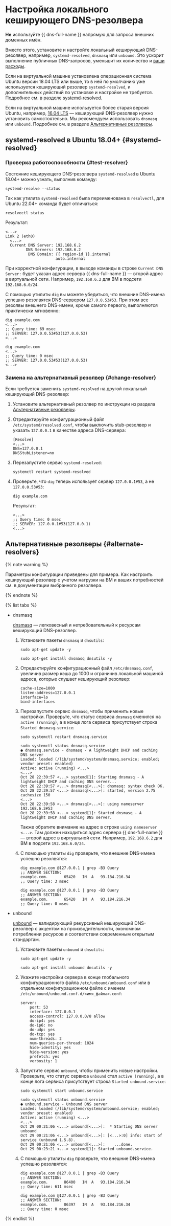 # Настройка локального кеширующего DNS-резолвера

**Не** используйте {{ dns-full-name }} напрямую для запроса внешних доменных имён.

Вместо этого, установите и настройте локальный кеширующий DNS-резолвер, например, `systemd-resolved`, `dnsmasq` или `unbound`. Это ускорит выполнение публичных DNS-запросов, уменьшит их количество и [ваши расходы](../../dns/pricing.md#public-dns-requests).

Если на виртуальной машине установлена операционная система Ubuntu версии 18.04 LTS или выше, то в ней по умолчанию уже используется кеширующий резолвер `systemd-resolved`, и дополнительных действий по установке и настройке не требуется. Подробнее см. в разделе [systemd-resolved](#systemd-resolved).

Если на виртуальной машине используется более старая версия Ubuntu, например, [16.04 LTS](/marketplace/products/yc/ubuntu-16-04-lts) — кеширующий DNS-резолвер нужно установить самостоятельно. Мы рекомендуем использовать `dnsmasq` или `unbound`. Подробнее см. в разделе [Альтернативные резолверы](#alternate-resolvers).

## systemd-resolved в Ubuntu 18.04+ {#systemd-resolved}

### Проверка работоспособности {#test-resolver}

Состояние кеширующего DNS-резолвера `systemd-resolved` в Ubuntu 18.04+ можно узнать, выполнив команду:

```
systemd-resolve --status
```

Так как утилита `systemd-resolved` была переименована в `resolvectl`, для Ubuntu 22.04+ команда будет отличаться:

```
resolvectl status
```

Результат:

```
<...>
Link 2 (eth0)
  <...>
  Current DNS Server: 192.168.6.2         
         DNS Servers: 192.168.6.2         
          DNS Domain: {{ region-id }}.internal
                      auto.internal 
```

При корректной конфигурации, в выводе команды в строке `Current DNS Server:` будет указан адрес сервера {{ dns-full-name }} — второй адрес в виртуальной сети. Например, `192.168.6.2` для ВМ в подсети `192.168.6.0/24`.

С помощью утилиты `dig` вы можете убедиться, что внешние DNS-имена успешно резолвятся DNS-сервером `127.0.0.53#53`.
При этом все резолвы внешнего DNS-имени, кроме самого первого, выполняются практически мгновенно:

```
dig example.com
<...>
;; Query time: 69 msec
;; SERVER: 127.0.0.53#53(127.0.0.53)
<...>
   
dig example.com
<...>
;; Query time: 0 msec
;; SERVER: 127.0.0.53#53(127.0.0.53)
<...>
```

### Замена на альтернативный резолвер {#change-resolver}

Если требуется заменить `systemd-resolved` на другой локальный кеширующий DNS-резолвер:

1. Установите альтернативный резолвер по инструкции из раздела [Альтернативные резолверы](#alternate-resolvers).

1. Отредактируйте конфигурационный файл `/etc/systemd/resolved.conf`, чтобы выключить stub-резолвер и указать `127.0.0.1` в качестве адреса DNS-сервера:

   ```
   [Resolve]
   <...>
   DNS=127.0.0.1
   DNSStubListener=no
   ```

1. Перезапустите сервис `systemd-resolved`:

   ```
   systemctl restart systemd-resolved
   ```

1. Проверьте, что `dig` теперь использует сервер `127.0.0.1#53`, а не `127.0.0.53#53`:

   ```
   dig example.com
   ```

   Результат:

   ```
   <...>
   ;; Query time: 0 msec
   ;; SERVER: 127.0.0.1#53(127.0.0.1)
   <...>
   ```

## Альтернативные резолверы {#alternate-resolvers}

{% note warning %}

Параметры конфигурации приведены для примера. Как настроить кеширующий резолвер с учетом нагрузки на ВМ и ваших потребностей см. в документации выбранного резолвера.

{% endnote %}

{% list tabs %}

- dnsmasq

  [dnsmasq](https://thekelleys.org.uk/dnsmasq/doc.html ) — легковесный и нетребовательный к ресурсам кеширующий DNS-резолвер.

  1. Установите пакеты `dnsmasq` и `dnsutils`:

     ```
     sudo apt-get update -y

     sudo apt-get install dnsmasq dnsutils -y
     ```

  1. Отредактируйте конфигурационный файл `/etc/dnsmasq.conf`, увеличив размер кэша до 1000 и ограничив локальной машиной адреса, которые слушает кеширующий резолвер:

     ```
     cache-size=1000
     listen-address=127.0.0.1
     interface=lo
     bind-interfaces
     ```

  1. Перезапустите сервис `dnsmasq`, чтобы применить новые настройки. Проверьте, что статус сервиса `dnsmasq` сменился на `active (running)`, а в конце лога сервиса присутствует строка `Started dnsmasq.service`:

     ```
     sudo systemctl restart dnsmasq.service
     
     sudo systemctl status dnsmasq.service
     ● dnsmasq.service - dnsmasq - A lightweight DHCP and caching DNS server
     Loaded: loaded (/lib/systemd/system/dnsmasq.service; enabled; vendor preset: enabled)
     Active: active (running) <...>
     <...>
     Oct 28 22:39:57 <...> systemd[1]: Starting dnsmasq - A lightweight DHCP and caching DNS server...
     Oct 28 22:39:57 <...> dnsmasq[<...>]: dnsmasq: syntax check OK.
     Oct 28 22:39:57 <...> dnsmasq[<...>]: started, version 2.75 cachesize 150
     <...>
     Oct 28 22:39:58 <...> dnsmasq[<...>]: using nameserver 192.168.6.2#53
     Oct 28 22:39:58 <...> systemd[1]: Started dnsmasq - A lightweight DHCP and caching DNS server.
     ```

     Также обратите внимание на адрес в строке `using nameserver <...>`. Там должен находиться адрес сервера {{ dns-full-name }} — второй адрес в виртуальной сети. Например, `192.168.6.2` для ВМ в подсети `192.168.6.0/24`.
	 
  1. С помощью утилиты `dig` проверьте, что внешние DNS-имена успешно резолвятся:

     ```
     dig example.com @127.0.0.1 | grep -B3 Query
     ;; ANSWER SECTION:
     example.com.		65420	IN	A	93.184.216.34
     ;; Query time: 3 msec

     dig example.com @127.0.0.1 | grep -B3 Query
     ;; ANSWER SECTION:
     example.com.		65420	IN	A	93.184.216.34
     ;; Query time: 0 msec
     ```
     
- unbound

  [unbound](https://unbound.docs.nlnetlabs.nl/en/latest/) — валидирующий рекурсивный кеширующий DNS-резолвер с акцентом на производительности, экономном потреблении ресурсов и соответствии современным открытым стандартам.

  1. Установите пакеты `unbound` и `dnsutils`:
     
     ```
     sudo apt-get update -y
     
     sudo apt-get install unbound dnsutils -y
     ```

  1. Укажите настройки сервера в конце глобального конфигурационного файла `/etc/unbound/unbound.conf` или в отдельном конфигурационном файле с именем `/etc/unbound/unbound.conf.d/<имя_файла>.conf`:

     ```
     server:
         port: 53
         interface: 127.0.0.1
         access-control: 127.0.0.0/8 allow
         do-ip4: yes
         do-ip6: no
         do-udp: yes
         do-tcp: yes
         num-threads: 2
         num-queries-per-thread: 1024
         hide-identity: yes
         hide-version: yes
         prefetch: yes
         verbosity: 1
     ```

  1. Запустите сервис `unbound`, чтобы применить новые настройки. Проверьте, что статус сервиса `unbound` стал `active (running)`, а в конце лога сервиса присутствует строка `Started unbound.service`:

     ```
     sudo systemctl start unbound.service
       
     sudo systemctl status unbound.service
     ● unbound.service - Unbound DNS server
     Loaded: loaded (/lib/systemd/system/unbound.service; enabled; vendor preset: enabled)
     Active: active (running) <...>
     <...>
     Oct 29 00:21:06 <...> unbound[<...>]:  * Starting DNS server unbound
     Oct 29 00:21:06 <...> unbound[<...>]: [<...>:0] info: start of service (unbound 1.5.8).
     Oct 29 00:21:06 <...> unbound[<...>]:    ...done.
     Oct 29 00:23:21 <...> systemd[1]: Started unbound.service.
     ```
  
  1. С помощью утилиты `dig` проверьте, что внешние DNS-имена успешно резолвятся:

     ```
     dig example.com @127.0.0.1 | grep -B3 Query
     ;; ANSWER SECTION:
     example.com.		86400	IN	A	93.184.216.34
     ;; Query time: 611 msec
  
     dig example.com @127.0.0.1 | grep -B3 Query
     ;; ANSWER SECTION:
     example.com.		86397	IN	A	93.184.216.34
     ;; Query time: 0 msec
     ```

{% endlist %}
